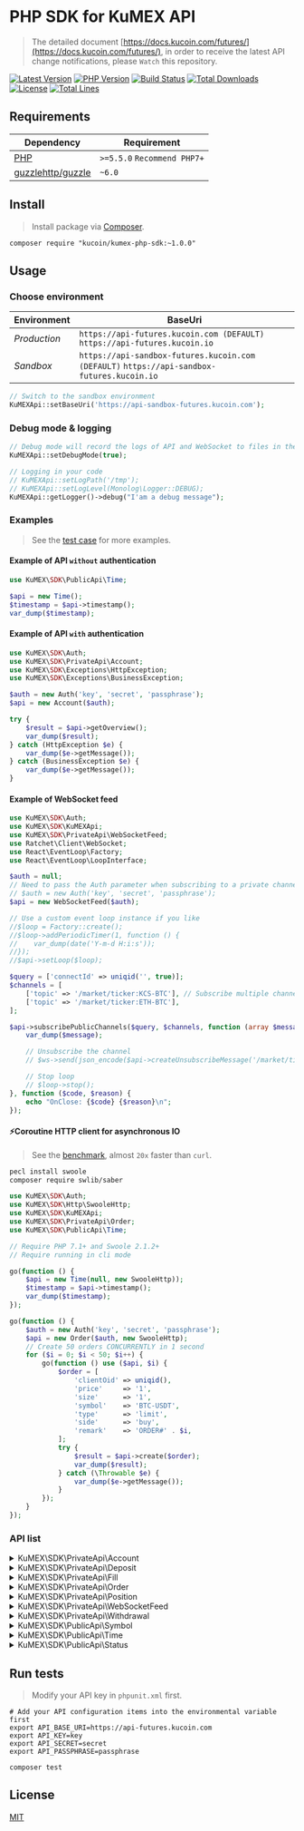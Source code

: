 
# PHP SDK for KuMEX API
> The detailed document [https://docs.kucoin.com/futures/](https://docs.kucoin.com/futures/), in order to receive the latest API change notifications, please `Watch` this repository.

[![Latest Version](https://img.shields.io/github/release/Kucoin/kumex-php-sdk.svg)](https://github.com/Kucoin/kumex-php-sdk/releases)
[![PHP Version](https://img.shields.io/packagist/php-v/Kucoin/kumex-php-sdk.svg?color=green)](https://secure.php.net)
[![Build Status](https://travis-ci.org/Kucoin/kumex-php-sdk.svg?branch=master)](https://travis-ci.org/Kucoin/kumex-php-sdk)
[![Total Downloads](https://poser.pugx.org/Kucoin/kumex-php-sdk/downloads)](https://packagist.org/packages/Kucoin/kumex-php-sdk)
[![License](https://poser.pugx.org/Kucoin/kumex-php-sdk/license)](LICENSE)
[![Total Lines](https://tokei.rs/b1/github/Kucoin/kumex-php-sdk)](https://github.com/Kucoin/kumex-php-sdk)

## Requirements

| Dependency | Requirement |
| -------- | -------- |
| [PHP](https://secure.php.net/manual/en/install.php) | `>=5.5.0` `Recommend PHP7+` |
| [guzzlehttp/guzzle](https://github.com/guzzle/guzzle) | `~6.0` |

## Install
> Install package via [Composer](https://getcomposer.org/).

```shell
composer require "kucoin/kumex-php-sdk:~1.0.0"
```

## Usage

### Choose environment

| Environment | BaseUri |
|    -------- | -------- |
| *Production* | `https://api-futures.kucoin.com (DEFAULT)` `https://api-futures.kucoin.io` | 
| *Sandbox* | `https://api-sandbox-futures.kucoin.com (DEFAULT)` `https://api-sandbox-futures.kucoin.io` | 

```php
// Switch to the sandbox environment
KuMEXApi::setBaseUri('https://api-sandbox-futures.kucoin.com');
```

### Debug mode & logging

```php
// Debug mode will record the logs of API and WebSocket to files in the directory "KuMEXApi::getLogPath()" according to the minimum log level "KuMEXApi::getLogLevel()".
KuMEXApi::setDebugMode(true);

// Logging in your code
// KuMEXApi::setLogPath('/tmp');
// KuMEXApi::setLogLevel(Monolog\Logger::DEBUG);
KuMEXApi::getLogger()->debug("I'am a debug message");
```

### Examples
> See the [test case](tests) for more examples.

#### Example of API `without` authentication

```php
use KuMEX\SDK\PublicApi\Time;

$api = new Time();
$timestamp = $api->timestamp();
var_dump($timestamp);
```

#### Example of API `with` authentication

```php
use KuMEX\SDK\Auth;
use KuMEX\SDK\PrivateApi\Account;
use KuMEX\SDK\Exceptions\HttpException;
use KuMEX\SDK\Exceptions\BusinessException;

$auth = new Auth('key', 'secret', 'passphrase');
$api = new Account($auth);

try {
    $result = $api->getOverview();
    var_dump($result);
} catch (HttpException $e) {
    var_dump($e->getMessage());
} catch (BusinessException $e) {
    var_dump($e->getMessage());
}
```

#### Example of WebSocket feed

```php
use KuMEX\SDK\Auth;
use KuMEX\SDK\KuMEXApi;
use KuMEX\SDK\PrivateApi\WebSocketFeed;
use Ratchet\Client\WebSocket;
use React\EventLoop\Factory;
use React\EventLoop\LoopInterface;

$auth = null;
// Need to pass the Auth parameter when subscribing to a private channel($api->subscribePrivateChannel()).
// $auth = new Auth('key', 'secret', 'passphrase');
$api = new WebSocketFeed($auth);

// Use a custom event loop instance if you like
//$loop = Factory::create();
//$loop->addPeriodicTimer(1, function () {
//    var_dump(date('Y-m-d H:i:s'));
//});
//$api->setLoop($loop);

$query = ['connectId' => uniqid('', true)];
$channels = [
    ['topic' => '/market/ticker:KCS-BTC'], // Subscribe multiple channels
    ['topic' => '/market/ticker:ETH-BTC'],
];

$api->subscribePublicChannels($query, $channels, function (array $message, WebSocket $ws, LoopInterface $loop) use ($api) {
    var_dump($message);

    // Unsubscribe the channel
    // $ws->send(json_encode($api->createUnsubscribeMessage('/market/ticker:ETH-BTC')));

    // Stop loop
    // $loop->stop();
}, function ($code, $reason) {
    echo "OnClose: {$code} {$reason}\n";
});
```

#### ⚡️Coroutine HTTP client for asynchronous IO
> See the [benchmark](examples/BenchmarkCoroutine.php), almost `20x` faster than `curl`.

```bash
pecl install swoole
composer require swlib/saber
```

```php
use KuMEX\SDK\Auth;
use KuMEX\SDK\Http\SwooleHttp;
use KuMEX\SDK\KuMEXApi;
use KuMEX\SDK\PrivateApi\Order;
use KuMEX\SDK\PublicApi\Time;

// Require PHP 7.1+ and Swoole 2.1.2+
// Require running in cli mode

go(function () {
    $api = new Time(null, new SwooleHttp));
    $timestamp = $api->timestamp();
    var_dump($timestamp);
});

go(function () {
    $auth = new Auth('key', 'secret', 'passphrase');
    $api = new Order($auth, new SwooleHttp);
    // Create 50 orders CONCURRENTLY in 1 second
    for ($i = 0; $i < 50; $i++) {
        go(function () use ($api, $i) {
            $order = [
                'clientOid' => uniqid(),
                'price'     => '1',
                'size'      => '1',
                'symbol'    => 'BTC-USDT',
                'type'      => 'limit',
                'side'      => 'buy',
                'remark'    => 'ORDER#' . $i,
            ];
            try {
                $result = $api->create($order);
                var_dump($result);
            } catch (\Throwable $e) {
                var_dump($e->getMessage());
            }
        });
    }
});
```

### API list

<details>
<summary>KuMEX\SDK\PrivateApi\Account</summary>

| API | Authentication | Description |
| -------- | -------- | -------- |
| KuMEX\SDK\PrivateApi\Account::getOverview() | YES | https://docs.kucoin.com/futures/#account |
| KuMEX\SDK\PrivateApi\Account::getTransactionHistory() | YES | https://docs.kucoin.com/futures/#get-transaction-history |
| KuMEX\SDK\PrivateApi\Account::transferIn() | YES | https://docs.kucoin.com/futures/#transfer-funds-from-kucoin-main-account-to-kumex-account |
| KuMEX\SDK\PrivateApi\Account::transferOut() | YES | https://docs.kucoin.com/futures/#transfer-funds-from-kumex-account-to-kucoin-main-account |
| KuMEX\SDK\PrivateApi\Account::transferOutV2() | YES | https://docs.kucoin.com/futures/#transfer-funds-from-kumex-account-to-kucoin-main-account |
| KuMEX\SDK\PrivateApi\Account::cancelTransferOut() | YES | https://docs.kucoin.com/futures/#cancel-transfer-out-request |
| KuMEX\SDK\PrivateApi\Account::getTransferList() | YES | https://docs.kucoin.com/futures/#get-transfer-out-request-records |
</details>

<details>
<summary>KuMEX\SDK\PrivateApi\Deposit</summary>

| API | Authentication | Description |
| -------- | -------- | -------- |
| KuMEX\SDK\PrivateApi\Deposit::getAddress() | YES | https://docs.kucoin.com/futures/#get-deposit-address |
| KuMEX\SDK\PrivateApi\Deposit::getDeposits() | YES | https://docs.kucoin.com/futures/#get-deposit-list |

</details>

<details>
<summary>KuMEX\SDK\PrivateApi\Fill</summary>

| API | Authentication | Description |
| -------- | -------- | -------- |
| KuMEX\SDK\PrivateApi\Fill::getFills() | YES | https://docs.kucoin.com/futures/#get-fills |
| KuMEX\SDK\PrivateApi\Fill::getRecentList() | YES | https://docs.kucoin.com/futures/#recent-fills |
</details>

<details>
<summary>KuMEX\SDK\PrivateApi\Order</summary>

| API | Authentication | Description |
| -------- | -------- | -------- |
| KuMEX\SDK\PrivateApi\Order::create() | YES | https://docs.kucoin.com/futures/#place-an-order |
| KuMEX\SDK\PrivateApi\Order::cancel() | YES | https://docs.kucoin.com/futures/#cancel-an-order |
| KuMEX\SDK\PrivateApi\Order::batchCancel() | YES | https://docs.kucoin.com/futures/#limit-order-mass-cancelation |
| KuMEX\SDK\PrivateApi\Order::stopOrders() | YES | https://docs.kucoin.com/futures/#stop-order-mass-cancelation |
| KuMEX\SDK\PrivateApi\Order::getList() | YES | https://docs.kucoin.com/futures/#get-order-list |
| KuMEX\SDK\PrivateApi\Order::getStopOrders() | YES | https://docs.kucoin.com/futures/#get-untriggered-stop-order-list |
| KuMEX\SDK\PrivateApi\Order::getRecentDoneOrders() | YES | https://docs.kucoin.com/futures/#get-list-of-orders-completed-in-24h |
| KuMEX\SDK\PrivateApi\Order::getDetail() | YES | https://docs.kucoin.com/futures/#get-details-of-a-single-order |
| KuMEX\SDK\PrivateApi\Order::getOpenOrderStatistics() | YES | https://docs.kucoin.com/futures/#active-order-value-calculation |

</details>
<details>
<summary>KuMEX\SDK\PrivateApi\Position</summary>

| API | Authentication | Description |
| -------- | -------- | -------- |
| KuMEX\SDK\PrivateApi\Position::getList() | YES | https://docs.kucoin.com/futures/#get-position-list |
| KuMEX\SDK\PrivateApi\Position::getDetail() | YES | https://docs.kucoin.com/futures/#get-position-details |
| KuMEX\SDK\PrivateApi\Position::changeAutoAppendStatus() | YES | https://docs.kucoin.com/futures/#enable-disable-of-auto-deposit-margin |
| KuMEX\SDK\PrivateApi\Position::marginAppend() | YES | https://docs.kucoin.com/futures/#add-margin-manually |
</details>

<details>
<summary>KuMEX\SDK\PrivateApi\WebSocketFeed</summary>

| API | Authentication | Description |
| -------- | -------- | -------- |
| KuMEX\SDK\PrivateApi\WebSocketFeed::getPublicServer() | NO | https://docs.kucoin.com/futures/#apply-connect-token |
| KuMEX\SDK\PrivateApi\WebSocketFeed::getPrivateServer() | YES | https://docs.kucoin.com/futures/#apply-connect-token |
| KuMEX\SDK\PrivateApi\WebSocketFeed::subscribePublicChannel() | NO | https://docs.kucoin.com/futures/#public-channels |
| KuMEX\SDK\PrivateApi\WebSocketFeed::subscribePublicChannels() | NO | https://docs.kucoin.com/futures/#public-channels |
| KuMEX\SDK\PrivateApi\WebSocketFeed::subscribePrivateChannel() | YES | https://docs.kucoin.com/futures/#private-channels |
| KuMEX\SDK\PrivateApi\WebSocketFeed::subscribePrivateChannels() | YES | https://docs.kucoin.com/futures/#private-channels |

</details>

<details>
<summary>KuMEX\SDK\PrivateApi\Withdrawal</summary>

| API | Authentication | Description |
| -------- | -------- | -------- |
| KuMEX\SDK\PrivateApi\Withdrawal::getQuotas() | YES | https://docs.kucoin.com/futures/#get-withdrawal-limit |
| KuMEX\SDK\PrivateApi\Withdrawal::getList() | YES | https://docs.kucoin.com/futures/#get-withdrawal-list |
| KuMEX\SDK\PrivateApi\Withdrawal::apply() | YES | https://docs.kucoin.com/futures/#withdraw-funds |
| KuMEX\SDK\PrivateApi\Withdrawal::cancel() | YES | https://docs.kucoin.com/futures/#cancel-withdrawal |

</details>

<details>
<summary>KuMEX\SDK\PublicApi\Symbol</summary>

| API | Authentication | Description |
| -------- | -------- | -------- |
| KuMEX\SDK\PublicApi\Symbol::getTicker() | NO | https://docs.kucoin.com/futures/#get-ticker |
| KuMEX\SDK\PublicApi\Symbol::getLevel2Snapshot() | NO | https://docs.kucoin.com/futures/#get-full-order-book-level-2 |
| KuMEX\SDK\PublicApi\Symbol::getLevel3Snapshot() | NO | https://docs.kucoin.com/futures/#get-full-order-book-level-3 |
| KuMEX\SDK\PublicApi\Symbol::getV2Level3Snapshot() | NO | https://docs.kucoin.com/futures/#get-full-order-book-level-3-v2 |
| KuMEX\SDK\PublicApi\Symbol::getLevel2Message() | NO | https://docs.kucoin.com/futures/##level-2-pulling-messages |
| KuMEX\SDK\PublicApi\Symbol::getLevel3Message() | NO | https://docs.kucoin.com/futures/##level-3-pulling-messages |
| KuMEX\SDK\PublicApi\Symbol::getTradeHistory() | NO | https://docs.kucoin.com/futures/#get-trade-histories |
| KuMEX\SDK\PublicApi\Symbol::getKLines() | NO | https://docs.kucoin.com/futures/?lang=en_US#get-k-line-data-of-contract |

</details>

<details>
<summary>KuMEX\SDK\PublicApi\Time</summary>

| API | Authentication | Description |
| -------- | -------- | -------- |
| KuMEX\SDK\PublicApi\Time::timestamp() | NO | https://docs.kucoin.com/futures/#server-time |

</details>

<details>
<summary>KuMEX\SDK\PublicApi\Status</summary>

| API | Authentication | Description |
| -------- | -------- | -------- |
| KuMEX\SDK\PublicApi\Status::status() | NO | https://docs.kucoin.com/futures/#get-the-service-status |

</details>

## Run tests
> Modify your API key in `phpunit.xml` first.

```shell
# Add your API configuration items into the environmental variable first
export API_BASE_URI=https://api-futures.kucoin.com
export API_KEY=key
export API_SECRET=secret
export API_PASSPHRASE=passphrase

composer test
```

## License

[MIT](LICENSE)
